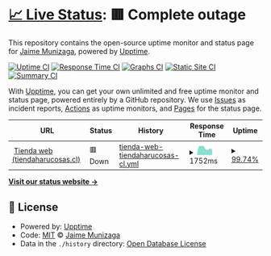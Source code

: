 # [📈 Live Status](https://jmunizaga.github.io/harucosas-status): <!--live status--> **🟥 Complete outage**

This repository contains the open-source uptime monitor and status page for [Jaime Munizaga](https://jmunizaga.github.io/harucosas-status), powered by [Upptime](https://github.com/upptime/upptime).

[![Uptime CI](https://github.com/jmunizaga/harucosas-status/workflows/Uptime%20CI/badge.svg)](https://github.com/jmunizaga/harucosas-status/actions?query=workflow%3A%22Uptime+CI%22)
[![Response Time CI](https://github.com/jmunizaga/harucosas-status/workflows/Response%20Time%20CI/badge.svg)](https://github.com/jmunizaga/harucosas-status/actions?query=workflow%3A%22Response+Time+CI%22)
[![Graphs CI](https://github.com/jmunizaga/harucosas-status/workflows/Graphs%20CI/badge.svg)](https://github.com/jmunizaga/harucosas-status/actions?query=workflow%3A%22Graphs+CI%22)
[![Static Site CI](https://github.com/jmunizaga/harucosas-status/workflows/Static%20Site%20CI/badge.svg)](https://github.com/jmunizaga/harucosas-status/actions?query=workflow%3A%22Static+Site+CI%22)
[![Summary CI](https://github.com/jmunizaga/harucosas-status/workflows/Summary%20CI/badge.svg)](https://github.com/jmunizaga/harucosas-status/actions?query=workflow%3A%22Summary+CI%22)

With [Upptime](https://upptime.js.org), you can get your own unlimited and free uptime monitor and status page, powered entirely by a GitHub repository. We use [Issues](https://github.com/jmunizaga/harucosas-status/issues) as incident reports, [Actions](https://github.com/jmunizaga/harucosas-status/actions) as uptime monitors, and [Pages](https://jmunizaga.github.io/harucosas-status) for the status page.

<!--start: status pages-->
<!-- This summary is generated by Upptime (https://github.com/upptime/upptime) -->
<!-- Do not edit this manually, your changes will be overwritten -->
<!-- prettier-ignore -->
| URL | Status | History | Response Time | Uptime |
| --- | ------ | ------- | ------------- | ------ |
| <img alt="" src="https://icons.duckduckgo.com/ip3/www.tiendaharucosas.cl.ico" height="13"> [Tienda web (tiendaharucosas.cl)](https://www.tiendaharucosas.cl) | 🟥 Down | [tienda-web-tiendaharucosas-cl.yml](https://github.com/jmunizaga/harucosas-status/commits/HEAD/history/tienda-web-tiendaharucosas-cl.yml) | <details><summary><img alt="Response time graph" src="./graphs/tienda-web-tiendaharucosas-cl/response-time-week.png" height="20"> 1752ms</summary><br><a href="https://jmunizaga.github.io/harucosas-status/history/tienda-web-tiendaharucosas-cl"><img alt="Response time 951" src="https://img.shields.io/endpoint?url=https%3A%2F%2Fraw.githubusercontent.com%2Fjmunizaga%2Fharucosas-status%2FHEAD%2Fapi%2Ftienda-web-tiendaharucosas-cl%2Fresponse-time.json"></a><br><a href="https://jmunizaga.github.io/harucosas-status/history/tienda-web-tiendaharucosas-cl"><img alt="24-hour response time 3557" src="https://img.shields.io/endpoint?url=https%3A%2F%2Fraw.githubusercontent.com%2Fjmunizaga%2Fharucosas-status%2FHEAD%2Fapi%2Ftienda-web-tiendaharucosas-cl%2Fresponse-time-day.json"></a><br><a href="https://jmunizaga.github.io/harucosas-status/history/tienda-web-tiendaharucosas-cl"><img alt="7-day response time 1752" src="https://img.shields.io/endpoint?url=https%3A%2F%2Fraw.githubusercontent.com%2Fjmunizaga%2Fharucosas-status%2FHEAD%2Fapi%2Ftienda-web-tiendaharucosas-cl%2Fresponse-time-week.json"></a><br><a href="https://jmunizaga.github.io/harucosas-status/history/tienda-web-tiendaharucosas-cl"><img alt="30-day response time 1181" src="https://img.shields.io/endpoint?url=https%3A%2F%2Fraw.githubusercontent.com%2Fjmunizaga%2Fharucosas-status%2FHEAD%2Fapi%2Ftienda-web-tiendaharucosas-cl%2Fresponse-time-month.json"></a><br><a href="https://jmunizaga.github.io/harucosas-status/history/tienda-web-tiendaharucosas-cl"><img alt="1-year response time 951" src="https://img.shields.io/endpoint?url=https%3A%2F%2Fraw.githubusercontent.com%2Fjmunizaga%2Fharucosas-status%2FHEAD%2Fapi%2Ftienda-web-tiendaharucosas-cl%2Fresponse-time-year.json"></a></details> | <details><summary><a href="https://jmunizaga.github.io/harucosas-status/history/tienda-web-tiendaharucosas-cl">99.74%</a></summary><a href="https://jmunizaga.github.io/harucosas-status/history/tienda-web-tiendaharucosas-cl"><img alt="All-time uptime 99.99%" src="https://img.shields.io/endpoint?url=https%3A%2F%2Fraw.githubusercontent.com%2Fjmunizaga%2Fharucosas-status%2FHEAD%2Fapi%2Ftienda-web-tiendaharucosas-cl%2Fuptime.json"></a><br><a href="https://jmunizaga.github.io/harucosas-status/history/tienda-web-tiendaharucosas-cl"><img alt="24-hour uptime 98.20%" src="https://img.shields.io/endpoint?url=https%3A%2F%2Fraw.githubusercontent.com%2Fjmunizaga%2Fharucosas-status%2FHEAD%2Fapi%2Ftienda-web-tiendaharucosas-cl%2Fuptime-day.json"></a><br><a href="https://jmunizaga.github.io/harucosas-status/history/tienda-web-tiendaharucosas-cl"><img alt="7-day uptime 99.74%" src="https://img.shields.io/endpoint?url=https%3A%2F%2Fraw.githubusercontent.com%2Fjmunizaga%2Fharucosas-status%2FHEAD%2Fapi%2Ftienda-web-tiendaharucosas-cl%2Fuptime-week.json"></a><br><a href="https://jmunizaga.github.io/harucosas-status/history/tienda-web-tiendaharucosas-cl"><img alt="30-day uptime 99.94%" src="https://img.shields.io/endpoint?url=https%3A%2F%2Fraw.githubusercontent.com%2Fjmunizaga%2Fharucosas-status%2FHEAD%2Fapi%2Ftienda-web-tiendaharucosas-cl%2Fuptime-month.json"></a><br><a href="https://jmunizaga.github.io/harucosas-status/history/tienda-web-tiendaharucosas-cl"><img alt="1-year uptime 99.99%" src="https://img.shields.io/endpoint?url=https%3A%2F%2Fraw.githubusercontent.com%2Fjmunizaga%2Fharucosas-status%2FHEAD%2Fapi%2Ftienda-web-tiendaharucosas-cl%2Fuptime-year.json"></a></details>

<!--end: status pages-->

[**Visit our status website →**](https://jmunizaga.github.io/harucosas-status)

## 📄 License

- Powered by: [Upptime](https://github.com/upptime/upptime)
- Code: [MIT](./LICENSE) © [Jaime Munizaga](https://jmunizaga.github.io/harucosas-status)
- Data in the `./history` directory: [Open Database License](https://opendatacommons.org/licenses/odbl/1-0/)
